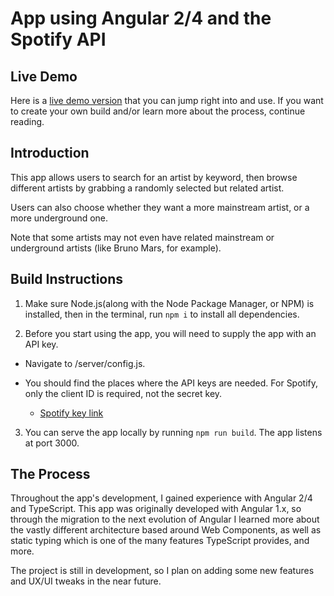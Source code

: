 # App using Angular 2/4 and the Spotify API

## Live Demo

Here is a [live demo version](http://ang2-spotify.herokuapp.com) that you can jump right into and use. If you want to create your own build and/or learn more about the process, continue reading.

## Introduction

This app allows users to search for an artist by keyword, then browse different artists by grabbing a randomly selected but related artist.

Users can also choose whether they want a more mainstream artist, or a more underground one. 

Note that some artists may not even have related mainstream or underground artists (like Bruno Mars, for example).

## Build Instructions

1. Make sure Node.js(along with the Node Package Manager, or NPM) is installed, then in the terminal, run `npm i` to install all dependencies.

2. Before you start using the app, you will need to supply the app with an API key.

  * Navigate to /server/config.js.

  * You should find the places where the API keys are needed. For Spotify, only the client ID is required, not the secret key.

  	* [Spotify key link](https://developer.spotify.com/web-api/)

3. You can serve the app locally by running `npm run build`. The app listens at port 3000.

## The Process

Throughout the app's development, I gained experience with Angular 2/4 and TypeScript. This app was originally developed with Angular 1.x, so through the migration to the next evolution of Angular I learned more about the vastly different architecture based around Web Components, as well as static typing which is one of the many features TypeScript provides, and more.

The project is still in development, so I plan on adding some new features and UX/UI tweaks in the near future.

